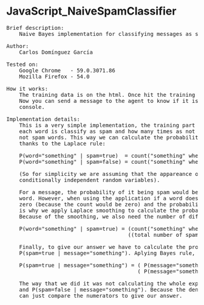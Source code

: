 # JavaScript_NaiveSpamClassifier
<pre>
Brief description:
	Naive Bayes implementation for classifying messages as spam or not spam.

Author:
	Carlos Domínguez García

Tested on:
	Google Chrome   - 59.0.3071.86
	Mozilla Firefox - 54.0

How it works:
	The training data is on the html. Once hit the training button, the data will be passed to the training agent.
	Now you can send a message to the agent to know if it is treated or not as spam. It will be displayed on the
	console.

Implementation details:
	This is a very simple implementation, the training part consist of getting the data and counting how many times
	each word is classify as spam and how many times as not spam. Also we need to know the total number of spam and
	not spam words. This way we can calculate the probability of a word appearing knowing that it is spam (or not)
	thanks to the Laplace rule:
	
	P(word="something" | spam=true)  = count("something" when spam is true)  / (total number of spam words).
	P(word="something" | spam=false) = count("something" when spam is false) / (total number of not spam words).

	(So for simplicity we are assuming that the appareance of words in a message are
	conditionally independent random variables).

	For a message, the probability of it being spam would be the calculate multiplying the probability of each
	word. However, when using the application if a word doesn't exist in our bag of words, it probability would be
	zero (because the count would be zero) and the probability of that message being spam would also be zero. That
	is why we apply Laplace smoothing to calculate the probabilities. With a fixed k=1 to keep the program simple.
	Because of the smoothing, we also need the number of different words to calculate the probability:

	P(word="something" | spam=true) = (count("something" when spam is true) + 1) /
									  ((total number of spam words) + 1*(number of different words)).

	Finally, to give our answer we have to calculate the probability of spam knowing the input message, 
	P(spam=true | message="something"). Aplying Bayes rule, we get:

	P(spam=true | message="something") = ( P(message="something" | spam=true) * P(spam=true) ) / 
										 ( P(message="something") )

	The way that we did it was not calculating the whole expression, but only the numerator of P(spam=true | message="something")
	and P(spam=false | message="something"). Because the denominators are the same and the two need to sum up to one, we
	can just compare the numerators to give our answer.
</pre>
